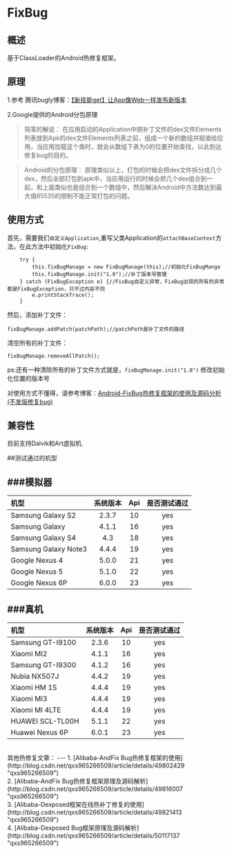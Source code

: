FixBug
===

概述
---
基于ClassLoader的Android热修复框架。

原理
---
1.参考 腾讯bugly博客：[【新技能get】让App像Web一样发布新版本](http://bugly.qq.com/bbs/forum.php?mod=viewthread&tid=16&extra=page%3D1 "FixBug")

2.Google提供的Android分包原理

> 简答的解说：
在应用启动的Application中把补丁文件的dex文件Elements列表放到Apk的dex文件Elements列表之前，组成一个新的数组并赋值给应用，当应用加载这个类时，就会从数组下表为0的位置开始查找，以此到达修复bug的目的。

> Android的分包原理：
原理类似以上，打包的时候会把dex文件拆分成几个dex，然后全部打包到apk中，当应用运行的时候会把几个dex组合到一起，和上面类似也是组合到一个数组中，然后解决Android中方法数达到最大值65535的限制不能正常打包的问题。

使用方式
---
首先，需要我们`自定义Application`,重写父类Application的`attachBaseContext`方法，在此方法中初始化`FixBug`:<br/>

    	try {
            this.fixBugManage = new FixBugManage(this);//初始化FixBugMange
            this.fixBugManage.init("1.0");//补丁版本号管理
        } catch (FixBugException e) {//FixBug自定义异常，FixBug出现的所有的异常都是FixBugException，只不过内容不同
            e.printStackTrace();
        }


然后，添加补丁文件：<br/>

    fixBugManage.addPatch(patchPath);//patchPath是补丁文件的路径

清空所有的补丁文件：<br/>

    fixBugManage.removeAllPatch();

ps:还有一种清除所有的补丁文件方式就是，`fixBugManage.init("1.0")` 修改初始化位置的版本号

对使用方式不懂得，请参考博客：[Android-FixBug热修复框架的使用及源码分析(不发版修复bug)](http://blog.csdn.net/qxs965266509/article/details/50390325 "这就是你想要的......")

兼容性
---
目前支持Dalvik和Art虚拟机.

##测试通过的机型

###模拟器
---

|机型|系统版本|Api|是否测试通过|
|:----|:-------:|:---:|:----------:|
|Samsung Galaxy S2|2.3.7|10|yes|
|Samsung Galaxy|4.1.1|16|yes|
|Samsung Galaxy S4|4.3|18|yes|
|Samsung Galaxy Note3|4.4.4|19|yes|
|Google Nexus 4|5.0.0|21|yes|
|Google Nexus 5|5.1.0|22|yes|
|Google Nexus 6P|6.0.0|23|yes|



###真机
---
|机型|系统版本|Api|是否测试通过|
|:----|:-------:|:---:|:----------:|
|Samsung GT-I9100|2.3.6|10|yes|
|Xiaomi MI2 |4.1.1|16|yes|
|Samsung GT-I9300|4.1.2|16|yes|
|Nubia NX507J|4.4.2|19|yes|
|Xiaomi HM 1S|4.4.4|19|yes|
|Xiaomi MI3|4.4.4|19|yes|
|Xiaomi MI 4LTE|4.4.4|19|yes|
|HUAWEI SCL-TL00H|5.1.1|22|yes|
|Huawei Nexus 6P|6.0.1|23|yes|

<br/>
其他热修复文章：
---
1. [Alibaba-AndFix Bug热修复框架的使用](http://blog.csdn.net/qxs965266509/article/details/49802429 "qxs965266509")<br/>
2. [Alibaba-AndFix Bug热修复框架原理及源码解析](http://blog.csdn.net/qxs965266509/article/details/49816007 "qxs965266509")<br/>
3. [Alibaba-Dexposed框架在线热补丁修复的使用](http://blog.csdn.net/qxs965266509/article/details/49821413 "qxs965266509")<br/>
4. [Alibaba-Dexposed Bug框架原理及源码解析](http://blog.csdn.net/qxs965266509/article/details/50117137 "qxs965266509")<br/>
